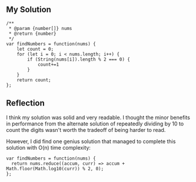 ## My Solution

```
/**
 * @param {number[]} nums
 * @return {number}
 */
var findNumbers = function(nums) {
    let count = 0;
    for (let i = 0; i < nums.length; i++) {
        if (String(nums[i]).length % 2 === 0) {
            count+=1
        }
    }
    return count;
};
```

## Reflection

I think my solution was solid and very readable. I thought the minor benefits in performance from the alternate solution of repeatedly dividing by 10 to count the digits wasn't worth the tradeoff of being harder to read.

However, I did find one genius solution that managed to complete this solution with O(n) time complexity:

```
var findNumbers = function(nums) {
  return nums.reduce((accum, curr) => accum + Math.floor(Math.log10(curr)) % 2, 0);
};
```
